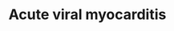 ---
annotations:
- id: PW:0001037
  parent: disease pathway
  type: Pathway Ontology
  value: myocarditis pathway
- id: PW:0000013
  parent: disease pathway
  type: Pathway Ontology
  value: disease pathway
- id: DOID:934
  parent: disease by infectious agent
  type: Disease Ontology
  value: viral infectious disease
- id: CL:0000746
  parent: native cell
  type: Cell Type Ontology
  value: cardiac muscle cell
- id: PW:0000022
  parent: disease pathway
  type: Pathway Ontology
  value: cardiomyopathy pathway
- id: DOID:820
  parent: cardiovascular system disease
  type: Disease Ontology
  value: myocarditis
authors:
- Olivier.traets
- Fehrhart
- Egonw
- Khanspers
- MaintBot
- Marvin M2
- Eweitz
- Finterly
communities:
- RareDiseases
description: Viral myocarditis is a rare cardiac disease associated with the inflammation
  and injury of the myocardium. The downstream effects are a product of cooperation
  between viral processes and both the adaptive as innate host's immune response.
  Acute appearance of myocarditis is mostly idiopathic, i.e. of unknown origin. Primarily
  established on clinical observation and limited epidemiologic studies. Most studied
  cases are coxsackie, adeno and human immunodeficiency virus. Grey compartments describe
  extracellular matrix. Direct lines indicate downstream effects and dashed lines
  indicate speculative research.
last-edited: 2022-02-26
ndex: 6d90c3cd-8b6a-11eb-9e72-0ac135e8bacf
organisms:
- Homo sapiens
redirect_from:
- /index.php/Pathway:WP4298
- /instance/WP4298
revision: null
schema-jsonld:
- '@context': https://schema.org/
  '@id': https://wikipathways.github.io/pathways/WP4298.html
  '@type': Dataset
  creator:
    '@type': Organization
    name: WikiPathways
  description: Viral myocarditis is a rare cardiac disease associated with the inflammation
    and injury of the myocardium. The downstream effects are a product of cooperation
    between viral processes and both the adaptive as innate host's immune response.
    Acute appearance of myocarditis is mostly idiopathic, i.e. of unknown origin.
    Primarily established on clinical observation and limited epidemiologic studies.
    Most studied cases are coxsackie, adeno and human immunodeficiency virus. Grey
    compartments describe extracellular matrix. Direct lines indicate downstream effects
    and dashed lines indicate speculative research.
  keywords:
  - ''
  - 135 S A-particle
  - 2A^PRO
  - 34. Mulders MN, Salminen M, Kalkkinen N, Hovi T. Molecular epidemiology of coxsackievirus
    B4
  - 35. Rico-Hesse R, Pallansch MA, Nottay BK, Kew OM. Geographic distribution of
    wild poliovirus
  - 3C^PRO
  - ABL1
  - ABL2
  - ACTB
  - AIF1
  - AKT1
  - ATF-2
  - BAX
  - BCL2
  - BCL2L1
  - BH3 Bid
  - BNIP2
  - CAAP1
  - CAR
  - CASP2
  - CASP3
  - CASP6
  - CASP7
  - CASP8
  - CASP9
  - CAV1
  - CCND1
  - CCR3
  - CCR5
  - CD4
  - CD40LG
  - CD55
  - CD80
  - CHRAC1
  - CREB1
  - CVB3
  - CXADR
  - CXCR4
  - CYCS
  - Ca2+
  - Catenin beta-1
  - Cd28
  - DAF
  - DAG1-B
  - DAG1-a
  - DAP5
  - DFFA/ICAD
  - DFFB-45
  - DMD
  - Dystrophin
  - ECM-receptor interaction
  - EIF4G1
  - EIF4G2
  - ENDOG
  - Endothelin-1
  - FYN
  - GSK3B
  - HLA-DMA
  - Herbimycin A
  - IFNG
  - IL1
  - IL10
  - IL12A
  - IL12B
  - IL2
  - IL6
  - ILK
  - ITGAL
  - ITGB2
  - IgG
  - JAK1
  - JNK1
  - KRT8
  - LAMA2
  - MAPK1
  - MAPK3
  - MEK 1/2
  - MHC-1
  - MHCII
  - MK2
  - MKK 3/6
  - MKK 4/7
  - MMP9
  - MYH6
  - Macrophage
  - Matrix metalloproteinases
  - Molecular epidemiology of wild poliovirus type 1 in Europe, the Middle East, and
    the Indian
  - Myocarditis
  - NF-kB
  - NFKB2
  - NLRP3
  - NOD2
  - Nitric oxide synthase
  - PABPC1
  - PAR
  - PARP1
  - PIK3
  - PTCRA
  - PYCARD
  - Perforin-1
  - Pro-IL-18
  - Proteasome
  - RAC2
  - RAC3
  - RAF-1
  - RASA1
  - SGCA
  - SGCB
  - SGCD
  - SGCG
  - SOCS1
  - SOS1
  - SRC
  - STAT1
  - STAT3
  - 'Striated muscle '
  - T cell receptor alpha chain V region
  - T-cell receptor beta chain V region
  - TGFB1
  - TICAM1
  - TLR3
  - TLR4
  - TLR5
  - TNF-a
  - TNFRSM5
  - Tyrosine kinase
  - Viral entry
  - 'and disclosure of the correct VP1/2A(pro) cleavage site: evidence for high genomic
    diversity and'
  - c-Jun
  - cd86
  - contraction
  - dipeptide
  - ganglioside GM1
  - glycophosphatidylinositol
  - hsp27
  - long-term endemicity of distinct genotypes. J Gen Virol 2000;81 Part 3:803-812.
  - p53
  - 'peptidoglycan muramyl '
  - pro-IL-1beta
  - prostaglandin E2
  - reactive oxygen species generators
  - subcontinent. J Infect Dis 1995;171:1399-1405.
  - type 1 genotypes. Virology 1987;160:311-322.
  license: CC0
  name: Acute viral myocarditis
seo: CreativeWork
title: Acute viral myocarditis
wpid: WP4298
---